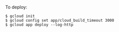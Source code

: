 To deploy:

```
$ gcloud init
$ gcloud config set app/cloud_build_timeout 3000
$ gcloud app deploy --log-http
```